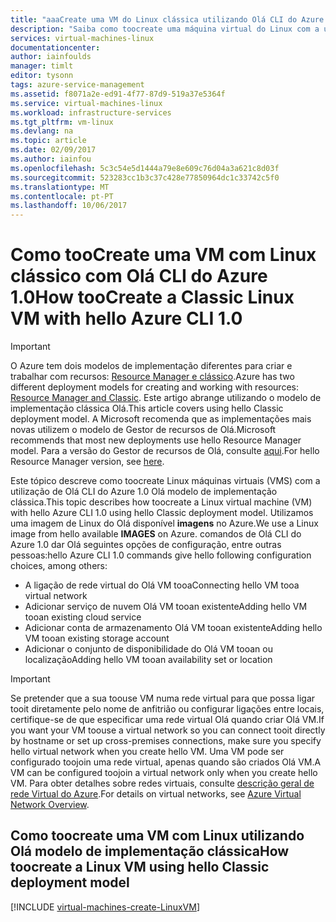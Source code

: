 ```yaml
---
title: "aaaCreate uma VM do Linux clássica utilizando Olá CLI do Azure 1.0 | Microsoft Docs"
description: "Saiba como toocreate uma máquina virtual do Linux com a utilização de Olá CLI do Azure 1.0 Olá modelo de implementação clássica"
services: virtual-machines-linux
documentationcenter: 
author: iainfoulds
manager: timlt
editor: tysonn
tags: azure-service-management
ms.assetid: f8071a2e-ed91-4f77-87d9-519a37e5364f
ms.service: virtual-machines-linux
ms.workload: infrastructure-services
ms.tgt_pltfrm: vm-linux
ms.devlang: na
ms.topic: article
ms.date: 02/09/2017
ms.author: iainfou
ms.openlocfilehash: 5c3c54e5d1444a79e8e609c76d04a3a621c8d03f
ms.sourcegitcommit: 523283cc1b3c37c428e77850964dc1c33742c5f0
ms.translationtype: MT
ms.contentlocale: pt-PT
ms.lasthandoff: 10/06/2017
---
```

# <a name="how-toocreate-a-classic-linux-vm-with-hello-azure-cli-10"></a><span data-ttu-id="bcbf1-103">Como tooCreate uma VM com Linux clássico com Olá CLI do Azure 1.0</span><span class="sxs-lookup"><span data-stu-id="bcbf1-103">How tooCreate a Classic Linux VM with hello Azure CLI 1.0</span></span>
> [!IMPORTANT] 
> <span data-ttu-id="bcbf1-104">O Azure tem dois modelos de implementação diferentes para criar e trabalhar com recursos: [Resource Manager e clássico](../../../resource-manager-deployment-model.md).</span><span class="sxs-lookup"><span data-stu-id="bcbf1-104">Azure has two different deployment models for creating and working with resources: [Resource Manager and Classic](../../../resource-manager-deployment-model.md).</span></span> <span data-ttu-id="bcbf1-105">Este artigo abrange utilizando o modelo de implementação clássica Olá.</span><span class="sxs-lookup"><span data-stu-id="bcbf1-105">This article covers using hello Classic deployment model.</span></span> <span data-ttu-id="bcbf1-106">A Microsoft recomenda que as implementações mais novas utilizem o modelo de Gestor de recursos de Olá.</span><span class="sxs-lookup"><span data-stu-id="bcbf1-106">Microsoft recommends that most new deployments use hello Resource Manager model.</span></span> <span data-ttu-id="bcbf1-107">Para a versão do Gestor de recursos de Olá, consulte [aqui](../create-cli-complete.md?toc=%2fazure%2fvirtual-machines%2flinux%2ftoc.json).</span><span class="sxs-lookup"><span data-stu-id="bcbf1-107">For hello Resource Manager version, see [here](../create-cli-complete.md?toc=%2fazure%2fvirtual-machines%2flinux%2ftoc.json).</span></span>

<span data-ttu-id="bcbf1-108">Este tópico descreve como toocreate Linux máquinas virtuais (VMS) com a utilização de Olá CLI do Azure 1.0 Olá modelo de implementação clássica.</span><span class="sxs-lookup"><span data-stu-id="bcbf1-108">This topic describes how toocreate a Linux virtual machine (VM) with hello Azure CLI 1.0 using hello Classic deployment model.</span></span> <span data-ttu-id="bcbf1-109">Utilizamos uma imagem de Linux do Olá disponível **imagens** no Azure.</span><span class="sxs-lookup"><span data-stu-id="bcbf1-109">We use a Linux image from hello available **IMAGES** on Azure.</span></span> <span data-ttu-id="bcbf1-110">comandos de Olá CLI do Azure 1.0 dar Olá seguintes opções de configuração, entre outras pessoas:</span><span class="sxs-lookup"><span data-stu-id="bcbf1-110">hello Azure CLI 1.0 commands give hello following configuration choices, among others:</span></span>

* <span data-ttu-id="bcbf1-111">A ligação de rede virtual do Olá VM tooa</span><span class="sxs-lookup"><span data-stu-id="bcbf1-111">Connecting hello VM tooa virtual network</span></span>
* <span data-ttu-id="bcbf1-112">Adicionar serviço de nuvem Olá VM tooan existente</span><span class="sxs-lookup"><span data-stu-id="bcbf1-112">Adding hello VM tooan existing cloud service</span></span>
* <span data-ttu-id="bcbf1-113">Adicionar conta de armazenamento Olá VM tooan existente</span><span class="sxs-lookup"><span data-stu-id="bcbf1-113">Adding hello VM tooan existing storage account</span></span>
* <span data-ttu-id="bcbf1-114">Adicionar o conjunto de disponibilidade do Olá VM tooan ou localização</span><span class="sxs-lookup"><span data-stu-id="bcbf1-114">Adding hello VM tooan availability set or location</span></span>

> [!IMPORTANT]
> <span data-ttu-id="bcbf1-115">Se pretender que a sua toouse VM numa rede virtual para que possa ligar tooit diretamente pelo nome de anfitrião ou configurar ligações entre locais, certifique-se de que especificar uma rede virtual Olá quando criar Olá VM.</span><span class="sxs-lookup"><span data-stu-id="bcbf1-115">If you want your VM toouse a virtual network so you can connect tooit directly by hostname or set up cross-premises connections, make sure you specify hello virtual network when you create hello VM.</span></span> <span data-ttu-id="bcbf1-116">Uma VM pode ser configurado toojoin uma rede virtual, apenas quando são criados Olá VM.</span><span class="sxs-lookup"><span data-stu-id="bcbf1-116">A VM can be configured toojoin a virtual network only when you create hello VM.</span></span> <span data-ttu-id="bcbf1-117">Para obter detalhes sobre redes virtuais, consulte [descrição geral de rede Virtual do Azure](http://go.microsoft.com/fwlink/p/?LinkID=294063).</span><span class="sxs-lookup"><span data-stu-id="bcbf1-117">For details on virtual networks, see [Azure Virtual Network Overview](http://go.microsoft.com/fwlink/p/?LinkID=294063).</span></span>
> 
> 

## <a name="how-toocreate-a-linux-vm-using-hello-classic-deployment-model"></a><span data-ttu-id="bcbf1-118">Como toocreate uma VM com Linux utilizando Olá modelo de implementação clássica</span><span class="sxs-lookup"><span data-stu-id="bcbf1-118">How toocreate a Linux VM using hello Classic deployment model</span></span>
[!INCLUDE [virtual-machines-create-LinuxVM](../../../../includes/virtual-machines-create-linuxvm.md)]

